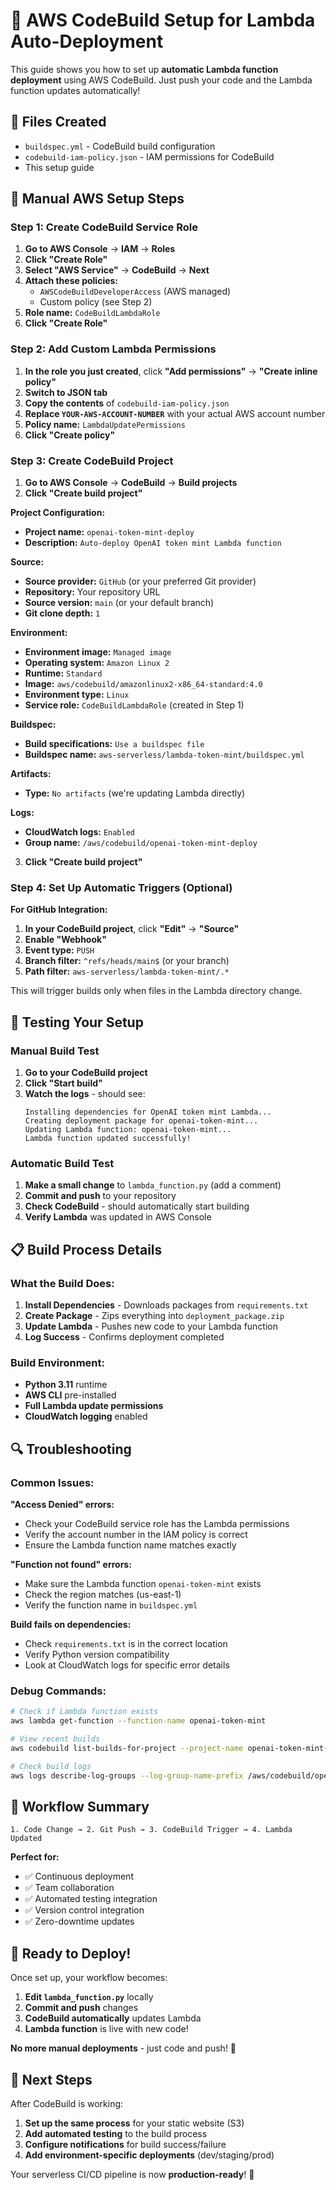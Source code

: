 # 🚀 AWS CodeBuild Setup for Lambda Auto-Deployment

This guide shows you how to set up **automatic Lambda function deployment** using AWS CodeBuild. Just push your code and the Lambda function updates automatically!

## 📁 Files Created

- `buildspec.yml` - CodeBuild build configuration
- `codebuild-iam-policy.json` - IAM permissions for CodeBuild
- This setup guide

## 🔧 Manual AWS Setup Steps

### Step 1: Create CodeBuild Service Role

1. **Go to AWS Console** → **IAM** → **Roles**
2. **Click "Create Role"**
3. **Select "AWS Service"** → **CodeBuild** → **Next**
4. **Attach these policies:**
   - `AWSCodeBuildDeveloperAccess` (AWS managed)
   - Custom policy (see Step 2)
5. **Role name:** `CodeBuildLambdaRole`
6. **Click "Create Role"**

### Step 2: Add Custom Lambda Permissions

1. **In the role you just created**, click **"Add permissions"** → **"Create inline policy"**
2. **Switch to JSON tab**
3. **Copy the contents** of `codebuild-iam-policy.json`
4. **Replace `YOUR-AWS-ACCOUNT-NUMBER`** with your actual AWS account number
5. **Policy name:** `LambdaUpdatePermissions`
6. **Click "Create policy"**

### Step 3: Create CodeBuild Project

1. **Go to AWS Console** → **CodeBuild** → **Build projects**
2. **Click "Create build project"**

**Project Configuration:**
- **Project name:** `openai-token-mint-deploy`
- **Description:** `Auto-deploy OpenAI token mint Lambda function`

**Source:**
- **Source provider:** `GitHub` (or your preferred Git provider)
- **Repository:** Your repository URL
- **Source version:** `main` (or your default branch)
- **Git clone depth:** `1`

**Environment:**
- **Environment image:** `Managed image`
- **Operating system:** `Amazon Linux 2`
- **Runtime:** `Standard`
- **Image:** `aws/codebuild/amazonlinux2-x86_64-standard:4.0`
- **Environment type:** `Linux`
- **Service role:** `CodeBuildLambdaRole` (created in Step 1)

**Buildspec:**
- **Build specifications:** `Use a buildspec file`
- **Buildspec name:** `aws-serverless/lambda-token-mint/buildspec.yml`

**Artifacts:**
- **Type:** `No artifacts` (we're updating Lambda directly)

**Logs:**
- **CloudWatch logs:** `Enabled`
- **Group name:** `/aws/codebuild/openai-token-mint-deploy`

3. **Click "Create build project"**

### Step 4: Set Up Automatic Triggers (Optional)

**For GitHub Integration:**
1. **In your CodeBuild project**, click **"Edit"** → **"Source"**
2. **Enable "Webhook"**
3. **Event type:** `PUSH`
4. **Branch filter:** `^refs/heads/main$` (or your branch)
5. **Path filter:** `aws-serverless/lambda-token-mint/.*`

This will trigger builds only when files in the Lambda directory change.

## 🧪 Testing Your Setup

### Manual Build Test
1. **Go to your CodeBuild project**
2. **Click "Start build"**
3. **Watch the logs** - should see:
   ```
   Installing dependencies for OpenAI token mint Lambda...
   Creating deployment package for openai-token-mint...
   Updating Lambda function: openai-token-mint...
   Lambda function updated successfully!
   ```

### Automatic Build Test
1. **Make a small change** to `lambda_function.py` (add a comment)
2. **Commit and push** to your repository
3. **Check CodeBuild** - should automatically start building
4. **Verify Lambda** was updated in AWS Console

## 📋 Build Process Details

### What the Build Does:
1. **Install Dependencies** - Downloads packages from `requirements.txt`
2. **Create Package** - Zips everything into `deployment_package.zip`
3. **Update Lambda** - Pushes new code to your Lambda function
4. **Log Success** - Confirms deployment completed

### Build Environment:
- **Python 3.11** runtime
- **AWS CLI** pre-installed
- **Full Lambda update permissions**
- **CloudWatch logging** enabled

## 🔍 Troubleshooting

### Common Issues:

**"Access Denied" errors:**
- Check your CodeBuild service role has the Lambda permissions
- Verify the account number in the IAM policy is correct
- Ensure the Lambda function name matches exactly

**"Function not found" errors:**
- Make sure the Lambda function `openai-token-mint` exists
- Check the region matches (us-east-1)
- Verify the function name in `buildspec.yml`

**Build fails on dependencies:**
- Check `requirements.txt` is in the correct location
- Verify Python version compatibility
- Look at CloudWatch logs for specific error details

### Debug Commands:
```bash
# Check if Lambda function exists
aws lambda get-function --function-name openai-token-mint

# View recent builds
aws codebuild list-builds-for-project --project-name openai-token-mint-deploy

# Check build logs
aws logs describe-log-groups --log-group-name-prefix /aws/codebuild/openai-token-mint-deploy
```

## 🎯 Workflow Summary

```
1. Code Change → 2. Git Push → 3. CodeBuild Trigger → 4. Lambda Updated
```

**Perfect for:**
- ✅ Continuous deployment
- ✅ Team collaboration  
- ✅ Automated testing integration
- ✅ Version control integration
- ✅ Zero-downtime updates

## 🚀 Ready to Deploy!

Once set up, your workflow becomes:

1. **Edit `lambda_function.py`** locally
2. **Commit and push** changes
3. **CodeBuild automatically** updates Lambda
4. **Lambda function** is live with new code!

**No more manual deployments** - just code and push! 🎉

## 📝 Next Steps

After CodeBuild is working:
1. **Set up the same process** for your static website (S3)
2. **Add automated testing** to the build process
3. **Configure notifications** for build success/failure
4. **Add environment-specific deployments** (dev/staging/prod)

Your serverless CI/CD pipeline is now **production-ready**! 🚀

